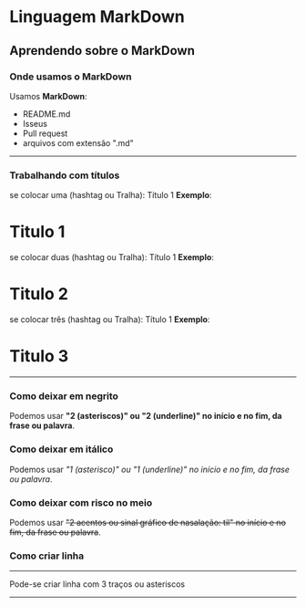 # Linguagem MarkDown

## Aprendendo sobre o MarkDown

### Onde usamos o MarkDown

Usamos **MarkDown**:

* README.md
* Isseus
* Pull request
* arquivos com extensão ".md"
***
### Trabalhando com títulos

se colocar uma (hashtag ou Tralha): Título 1
**Exemplo**:
# Titulo 1

se colocar duas (hashtag ou Tralha): Título 1
**Exemplo**:
# Titulo 2
se colocar três (hashtag ou Tralha): Título 1
**Exemplo**:
# Titulo 3
***
### Como deixar em negrito

Podemos usar **"2 (asteriscos)" ou "2 (underline)" no início e no fim, da frase ou palavra**.

### Como deixar em itálico

Podemos usar _"1 (asterisco)" ou "1 (underline)" no início e no fim, da frase ou palavra_.

### Como deixar com risco no meio

Podemos usar ~~"2 acentos ou sinal gráfico de nasalação: til" no início e no fim, da frase ou palavra~~.

### Como criar linha

---
Pode-se criar linha com 3 traços ou asteriscos
***

